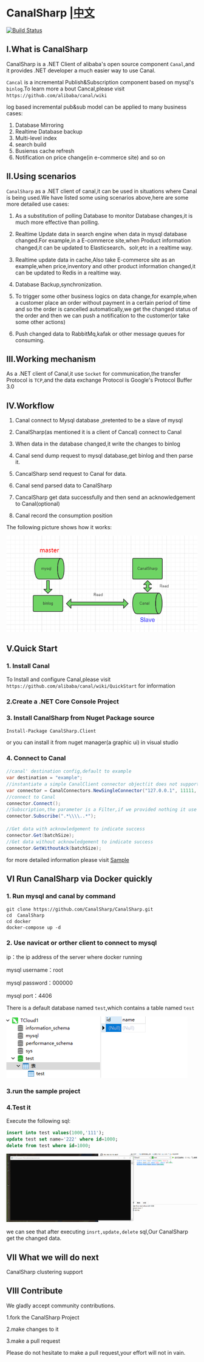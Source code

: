 # CanalSharp                                              |[中文](https://github.com/CanalSharp/CanalSharp/blob/master/README.zh-cn.md)
[![Build Status](https://travis-ci.org/CanalClient/CanalSharp.svg?branch=master)](https://travis-ci.org/CanalClient/CanalSharp)
## Ⅰ.What is CanalSharp

CanalSharp is a .NET Client of alibaba's open source component `Canal`,and it provides .NET developer a much easier way to use Canal.

 `Cancal` is a incremental Publish&Subscription component based on mysql's `binlog`.To learn more a bout Cancal,please visit ` https://github.com/alibaba/canal/wiki`

 log based incremental pub&sub model  can be applied to  many business cases:

1) Database Mirroring
2) Realtime Database backup
3) Multi-level index
4) search build
5) Busienss cache refresh
6) Notification on price change(in e-commerce site) and so on

## Ⅱ.Using scenarios

`CanalSharp` as a .NET client of canal,it can be used in situations where Canal is being used.We have listed some using scenarios above,here are some more detailed use cases:

1) As a substitution of polling Database to monitor Database changes,it is much more effective than polling.

2) Realtime Update data in search engine when data in mysql database changed.For example,in a E-commerce site,when Product information changed,it can be updated to Elasticsearch、solr,etc in a realtime way.

3) Realtime update data in cache,Also take E-commerce site as an example,when price,inventory and other product information changed,it can be updated to Redis in a realtime way.

4) Database Backup,synchronization.

5) To trigger some other business logics on data change,for example,when a customer place an order without payment in a certain period of time and so the order is cancelled automatically,we get the changed status of the order and then we can push a notification to the customer(or take some other actions)

6) Push changed data to RabbitMq,kafak or other message queues for consuming.

## Ⅲ.Working  mechanism

As a .NET client of Canal,it use `Socket` for communication,the transfer Protocol is `TCP`,and the data exchange Protocol is Google's Protocol Buffer 3.0

## Ⅳ.Workflow

1) Canal connect to Mysql database ,pretented to be a slave of mysql

2) CanalSharp(as mentioned it is a client of Cancal) connect to Canal

3) When data in the database changed,it write the changes to binlog

4) Canal send dump request to mysql database,get binlog and then parse it.

5) CancalSharp send request to Canal for data.

6) Canal send parsed data to CanalSharp

7) CancalSharp get data successfully and then send an acknowledgement to Canal(optional)

8) Canal record the consumption position

The following picture shows how it works:


![1537860226808](assets/668104-20180925182816462-2110152563.png)

## Ⅴ.Quick Start

### 1. Install Canal

To Install and configure Canal,please visit `https://github.com/alibaba/canal/wiki/QuickStart` for information

### 2.Create a .NET Core Console Project

### 3. Install CanalSharp from Nuget Package source

````shell
Install-Package CanalSharp.Client
````

or you can install it from nuget manager(a graphic ui)  in visual studio

### 4. Connect to Canal


````cs
//canal' destination config,default to example
var destination = "example";
//instantiate a simple CanalClient connector object(it does not support clustering),the parameters are canal's IP Address,port number,destination,username and password
var connector = CanalConnectors.NewSingleConnector("127.0.0.1", 11111, destination, "", "");
//connect to Canal
connector.Connect();
//Subscription,the parameter is a Filter,if we provided nothing it use Canal's default Filter. a filter is a rule for filtering data,data go throgh the filter will be passed in.
connector.Subscribe(".*\\\\..*");

//Get data with acknowledgement to indicate success
connector.Get(batchSize);
//Get data without acknowledgement to indicate success
connector.GetWithoutAck(batchSize);
````

for more detailed information please visit [Sample](https://github.com/CanalSharp/CanalSharp/tree/master/sample/CanalSharp.SimpleClient)

## Ⅵ Run CanalSharp via Docker quickly

### 1. Run mysql and canal by command

````shell
git clone https://github.com/CanalSharp/CanalSharp.git
cd  CanalSharp
cd docker
docker-compose up -d
````

### 2. Use navicat or orther  client to connect to mysql

ip：the ip address of the server where docker running

mysql username：root

mysql password：000000

mysql port：4406

There is a default database named `test`,which contains a table named `test`

![1537866852816](assets/668104-20180925182815646-1209020640.png)

### 3.run the sample project

### 4.Test it

Execute the following sql:

````sql
insert into test values(1000,'111');
update test set name='222' where id=1000;
delete from test where id=1000;
````

![](assets/ys.gif)

we can see that after executing `insrt,update,delete` sql,Our CanalSharp get the changed data.



## Ⅶ What we will do next

CanalSharp clustering support

## Ⅷ Contribute

We gladly accept community contributions.

1.fork the CanalSharp Project

2.make changes to it

3.make a pull request

Please do not hesitate to make a pull request,your effort will not in vain.
